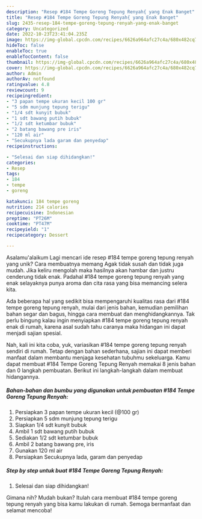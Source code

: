 ```yaml
---
description: "Resep #184 Tempe Goreng Tepung Renyah{ yang Enak Banget"
title: "Resep #184 Tempe Goreng Tepung Renyah{ yang Enak Banget"
slug: 2435-resep-184-tempe-goreng-tepung-renyah-yang-enak-banget
category: Uncategorized
date: 2022-10-23T23:41:04.235Z
image: https://img-global.cpcdn.com/recipes/6626a964afc27c4a/680x482cq70/184-tempe-goreng-tepung-renyah-foto-resep-utama.jpg
hideToc: false
enableToc: true
enableTocContent: false
thumbnail: https://img-global.cpcdn.com/recipes/6626a964afc27c4a/680x482cq70/184-tempe-goreng-tepung-renyah-foto-resep-utama.jpg
cover: https://img-global.cpcdn.com/recipes/6626a964afc27c4a/680x482cq70/184-tempe-goreng-tepung-renyah-foto-resep-utama.jpg
author: Admin
authorAv: notfound
ratingvalue: 4.8
reviewcount: 9
recipeingredient:
- "3 papan tempe ukuran kecil 100 gr"
- "5 sdm munjung tepung terigu"
- "1/4 sdt kunyit bubuk"
- "1 sdt bawang putih bubuk"
- "1/2 sdt ketumbar bubuk"
- "2 batang bawang pre iris"
- "120 ml air"
- "Secukupnya lada garam dan penyedap"
recipeinstructions:

- "Selesai dan siap dihidangkan!"
categories:
- Resep
tags:
- 184
- tempe
- goreng

katakunci: 184 tempe goreng 
nutrition: 214 calories
recipecuisine: Indonesian
preptime: "PT26M"
cooktime: "PT47M"
recipeyield: "1"
recipecategory: Dessert

---
```



Asalamu'alaikum Lagi mencari ide resep #184 tempe goreng tepung renyah yang unik? Cara membuatnya memang Agak tidak susah dan tidak juga mudah. Jika keliru mengolah maka hasilnya akan hambar dan justru cenderung tidak enak. Padahal #184 tempe goreng tepung renyah yang enak selayaknya punya aroma dan cita rasa yang bisa memancing selera kita.


Ada beberapa hal yang sedikit bisa mempengaruhi kualitas rasa dari #184 tempe goreng tepung renyah, mulai dari jenis bahan, kemudian pemilihan bahan segar dan bagus, hingga cara membuat dan menghidangkannya. Tak perlu bingung kalau ingin menyiapkan #184 tempe goreng tepung renyah enak di rumah, karena asal sudah tahu caranya maka hidangan ini dapat menjadi sajian spesial.




Nah, kali ini kita coba, yuk, variasikan #184 tempe goreng tepung renyah sendiri di rumah. Tetap dengan bahan sederhana, sajian ini dapat memberi manfaat dalam membantu menjaga kesehatan tubuhmu sekeluarga. Kamu dapat membuat #184 Tempe Goreng Tepung Renyah memakai 8 jenis bahan dan 0 langkah pembuatan. Berikut ini langkah-langkah dalam membuat hidangannya.

<!--inarticleads1-->

##### Bahan-bahan dan bumbu yang digunakan untuk pembuatan #184 Tempe Goreng Tepung Renyah:

1. Persiapkan 3 papan tempe ukuran kecil (@100 gr)
1. Persiapkan 5 sdm munjung tepung terigu
1. Siapkan 1/4 sdt kunyit bubuk
1. Ambil 1 sdt bawang putih bubuk
1. Sediakan 1/2 sdt ketumbar bubuk
1. Ambil 2 batang bawang pre, iris
1. Gunakan 120 ml air
1. Persiapkan Secukupnya lada, garam dan penyedap




<!--inarticleads2-->

##### Step by step untuk buat #184 Tempe Goreng Tepung Renyah:


1. Selesai dan siap dihidangkan!



Gimana nih? Mudah bukan? Itulah cara membuat #184 tempe goreng tepung renyah yang bisa kamu lakukan di rumah. Semoga bermanfaat dan selamat mencoba!
